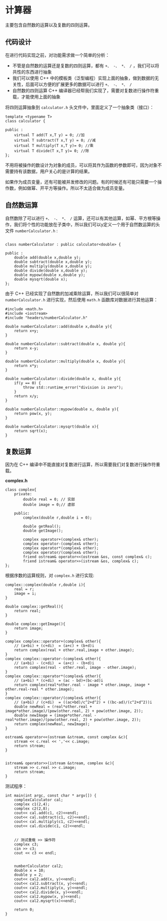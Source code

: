 #  计算器

主要包含自然数的运算以及复数的四则运算。

## 代码设计

在进行代码实现之前，对功能需求做一个简单的分析：

- 不管是自然数的运算还是复数的四则运算，都有  `+、 -、 *、 /` ，我们可以将共性的东西进行抽象
- 我们可以使用 C++ 中的模板类（泛型编程）实现上面的抽象，做到数据的无关性，后面可以方便的扩展更多的数据可以进行 `+、 -、 *、 /` 
- 自然数的四则运算 C++ 编译器已经帮我们实现了，需要对复数进行操作符重载，才能使用上面的抽象


将四则运算抽象到  `calculator.h`  头文件中，里面定义了一个抽象类（接口）：

```
template <typename T>
class calculator {

public :
    virtual T add(T x,T y) = 0; //加
    virtual T subtract(T x,T y) = 0; //减
    virtual T multiply(T x,T y)= 0; //乘
    virtual T divide(T x,T y)= 0; //除
};
```

不用将被操作的数设计为对象的成员，可以将其作为函数的参数即可，因为对象不需要持有该数据，用户关心的是计算的结果。

如果作为成员变量，还有可能被并发修改的问题。有的时候还有可能只需要一个操作数，例如做幂、开平方等操作。所以不太适合做为成员变量。

## 自然数运算

自然数除了可以进行  `+、 -、 *、 /` 运算，还可以有其他运算，如幂、平方根等操作，我们将个性的功能放在子类中，所以我们可以y定义一个用于自然数运算的头文件 `numberCalculator.h` :

```

class numberCalculator : public calculator<double> {

public :
    double add(double x,double y);
    double subtract(double x,double y);
    double multiply(double x,double y);
    double divide(double x,double y);
    double mypow(double x,double y);
    double mysqrt(double x);
};

```

由于 C++ 已经实现了自然数的加减乘除运算，所以我们可以很简单对  `numberCalculator.h`  进行实现，然后使用 `math.h` 函数库对数据进行其他运算：

```
#include <math.h>
#include <iostream>
#include "headers/numberCalculator.h"

double numberCalculator::add(double x,double y){
    return x+y;
}

double numberCalculator::subtract(double x, double y){
    return x-y;
}

double numberCalculator::multiply(double x, double y){
    return x*y;
}

double numberCalculator::divide(double x, double y){
    if(y == 0) {
        throw std::runtime_error("division is zero");
    }
    return x/y;
}

double numberCalculator::mypow(double x, double y){
    return pow(x, y);
}

double numberCalculator::mysqrt(double x){
    return sqrt(x);
}
```

## 复数运算

因为在 C++ 编译中不能直接对复数进行运算，所以需要我们对复数进行操作符重载。

**complex.h**
```
class complex{
    private:
        double real = 0; // 实部
        double image = 0;// 虚部

    public:
        complex(double r,double i = 0);

        double getReal();
        double getImage();

        complex operator+(complex& other);
        complex operator-(complex& other);
        complex operator*(complex& other);
        complex operator/(complex& other);
        friend ostream& operator<<(ostream &os, const complex& c);
        friend istream& operator>>(istream &os, complex& c);
};
```

根据序数的运算规则，对  `complex.h`  进行实现:

```
complex::complex(double r,double i){
    real = r;
    image = i;
}

double complex::getReal(){
    return real;
}

double complex::getImage(){
    return image;
}

complex complex::operator+(complex& other){
    // (a+bi) + (c+di)  = (a+c) + (b+d)i
    return complex(real + other.real,image + other.image);
}
complex complex::operator-(complex& other){
    // (a+bi) - (c+di)  = (a+c) - (b+d)i
    return complex(real - other.real, image - other.image);
}
complex complex::operator*(complex& other){
    // (a+bi) * (c+di)  = (ac - bd)+(bc-ad)i
    return complex(real*other.real - image * other.image, image * other.real-real * other.image);
}
complex complex::operator/(complex& other){
    // (a+bi) / (c+di)  = ((ac+bd)/c^2+d^2) + ((bc-ad)/(c^2+d^2))i
    double newReal = (real*other.real + image*other.image)/(pow(other.real, 2) + pow(other.image, 2));
    double newImage = (image*other.real - real*other.image)/(pow(other.real, 2) + pow(other.image, 2));
    return complex(newReal, newImage);
}

ostream& operator<<(ostream &stream, const complex &c){
    stream << c.real << ','<< c.image;
    return stream;
}


istream& operator>>(istream &stream, complex &c){
    stream >> c.real >> c.image;
    return stream;
}
```

测试程序：

```
int main(int argc, const char * argv[]) {
    complexCalculator cal;
    complex c1(2,4);
    complex c2(2,8);
    cout<< cal.add(c1, c2)<<endl;
    cout<< cal.subtract(c1, c2)<<endl;
    cout<< cal.multiply(c1, c2)<<endl;
    cout<< cal.divide(c1, c2)<<endl;


    // 测试重载 >> 操作符
    complex c3;
    cin >> c3;
    cout << c3 << endl;


    numberCalculator cal2;
    double x = 10;
    double y = 2;
    cout<< cal2.add(x, y)<<endl;
    cout<< cal2.subtract(x, y)<<endl;
    cout<< cal2.multiply(x, y)<<endl;
    cout<< cal2.divide(x, y)<<endl;
    cout<< cal2.mypow(x, y)<<endl;
    cout<< cal2.mysqrt(x)<<endl;

    return 0;
}
```

